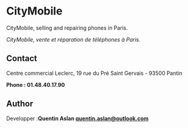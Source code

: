 # CityMobile
CityMobile, selling and repairing phones in Paris.

*CityMobile, vente et réparation de téléphones à Paris.*


## Contact
Centre commercial Leclerc,
19 rue du Pré Saint Gervais - 93500 Pantin 

**Phone : 01.48.40.17.90**

## Author 

Developper :**Quentin Aslan <quentin.aslan@outlook.com>**
